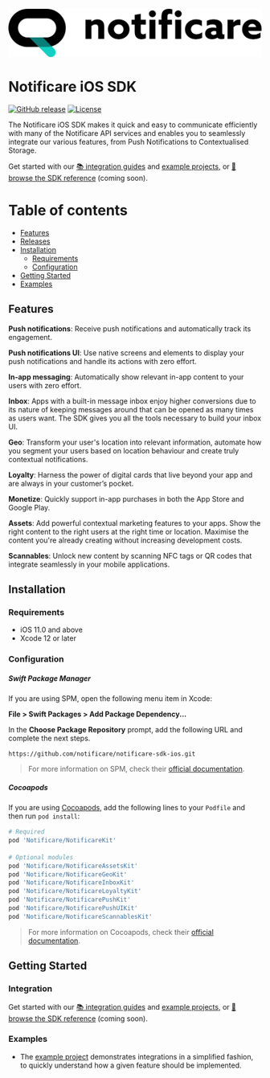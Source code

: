[<img src="https://raw.githubusercontent.com/notificare/notificare-sdk-ios/main/assets/logo.png"/>](https://notificare.com)

# Notificare iOS SDK

[![GitHub release](https://img.shields.io/github/v/release/notificare/notificare-sdk-ios?include_prereleases)](https://github.com/notificare/notificare-sdk-ios/releases)
[![License](https://img.shields.io/github/license/notificare/notificare-sdk-ios)](https://github.com/notificare/notificare-sdk-ios/blob/main/LICENSE)

The Notificare iOS SDK makes it quick and easy to communicate efficiently with many of the Notificare API services and enables you to seamlessly integrate our various features, from Push Notifications to Contextualised Storage.

Get started with our [📚 integration guides](https://docs.notifica.re/sdk/v3/ios/setup) and [example projects](#examples), or [📘 browse the SDK reference]() (coming soon).


Table of contents
=================

* [Features](#features)
* [Releases](#releases)
* [Installation](#installation)
  * [Requirements](#requirements)
  * [Configuration](#configuration)
* [Getting Started](#getting-started)
* [Examples](#examples)


## Features

**Push notifications**: Receive push notifications and automatically track its engagement.

**Push notifications UI**: Use native screens and elements to display your push notifications and handle its actions with zero effort.

**In-app messaging**: Automatically show relevant in-app content to your users with zero effort.

**Inbox**: Apps with a built-in message inbox enjoy higher conversions due to its nature of keeping messages around that can be opened as many times as users want. The SDK gives you all the tools necessary to build your inbox UI.

**Geo**: Transform your user's location into relevant information, automate how you segment your users based on location behaviour and create truly contextual notifications.

**Loyalty**: Harness the power of digital cards that live beyond your app and are always in your customer’s pocket.

**Monetize**: Quickly support in-app purchases in both the App Store and Google Play.

**Assets**: Add powerful contextual marketing features to your apps. Show the right content to the right users at the right time or location. Maximise the content you're already creating without increasing development costs.

**Scannables**: Unlock new content by scanning NFC tags or QR codes that integrate seamlessly in your mobile applications.


## Installation

### Requirements

* iOS 11.0 and above
* Xcode 12 or later

### Configuration

##### Swift Package Manager
If you are using SPM, open the following menu item in Xcode:

**File > Swift Packages > Add Package Dependency...**

In the **Choose Package Repository** prompt, add the following URL and complete the next steps.

```
https://github.com/notificare/notificare-sdk-ios.git
```

> For more information on SPM, check their [official documentation](https://developer.apple.com/documentation/swift_packages/adding_package_dependencies_to_your_app).

##### Cocoapods
If you are using [Cocoapods](https://cocoapods.org), add the following lines to your `Podfile` and then run `pod install`:

```ruby
# Required
pod 'Notificare/NotificareKit'

# Optional modules
pod 'Notificare/NotificareAssetsKit'
pod 'Notificare/NotificareGeoKit'
pod 'Notificare/NotificareInboxKit'
pod 'Notificare/NotificareLoyaltyKit'
pod 'Notificare/NotificarePushKit'
pod 'Notificare/NotificarePushUIKit'
pod 'Notificare/NotificareScannablesKit'
```

> For more information on Cocoapods, check their [official documentation](https://guides.cocoapods.org/using/getting-started.html).

## Getting Started

### Integration
Get started with our [📚 integration guides](https://docs.notifica.re/sdk/v3/ios/setup) and [example projects](#examples), or [📘 browse the SDK reference]() (coming soon).


### Examples
- The [example project](https://github.com/Notificare/notificare-sdk-ios/tree/main/Sample) demonstrates integrations in a simplified fashion, to quickly understand how a given feature should be implemented.
